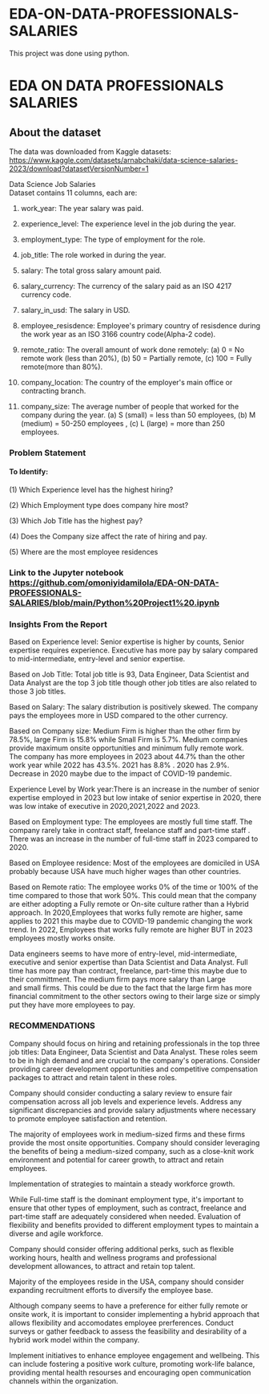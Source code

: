# EDA-ON-DATA-PROFESSIONALS-SALARIES
This project was done using python.
# EDA ON DATA PROFESSIONALS SALARIES

## About the dataset

The data was downloaded from Kaggle datasets: https://www.kaggle.com/datasets/arnabchaki/data-science-salaries-2023/download?datasetVersionNumber=1

Data Science Job Salaries  
Dataset contains 11 columns, each are: 



1.  work_year: The year salary was paid.



2.  experience_level: The experience level in the job during the year.
      
      
      
3.  employment_type: The type of employment for the role.
      
      
      
4.  job_title: The role worked in during the year.



5.  salary: The total gross salary amount paid.



6.  salary_currency: The currency of the salary paid as an ISO 4217 currency code.



7.  salary_in_usd: The salary in USD.



8.  employee_resisdence: Employee's primary country of resisdence during the work year as an ISO 3166 country code(Alpha-2 code).



9.  remote_ratio: The overall amount of work done remotely:
        (a) 0 = No remote work (less than 20%),
        (b) 50 = Partially remote,
        (c) 100 = Fully remote(more than 80%).
        
        
        
10. company_location: The country of the employer's main office or contracting branch.



11. company_size: The average number of people that worked for the company during the year.
        (a) S (small) = less than 50 employees,
        (b) M (medium) = 50-250 employees ,
        (c) L (large) = more than 250 employees.

### Problem Statement

#### To Identify:
    
(1) Which Experience level has the highest hiring?

(2) Which Employment type does company hire most?

(3) Which Job Title has the highest pay?

(4) Does the Company size affect the rate of hiring and pay.

(5) Where are the most employee residences
 
### Link to the Jupyter notebook https://github.com/omoniyidamilola/EDA-ON-DATA-PROFESSIONALS-SALARIES/blob/main/Python%20Project1%20.ipynb 

### Insights From the Report

Based on Experience level: Senior expertise is higher by counts, Senior expertise requires experience. Executive has more pay by salary compared to mid-intermediate, entry-level and senior expertise.  
    
Based on Job Title: Total job title is 93, Data Engineer, Data Scientist and Data Analyst are the top 3 job title though other job titles are also related to those 3 job titles. 
    
Based on Salary: The salary distribution is positively skewed. The company pays the employees more in USD compared to the other currency.         
    
Based on Company size: Medium Firm is higher than the other firm by 78.5%, large Firm is 15.8% while Small Firm is 5.7%.  Medium companies provide maximum onsite opportunities and minimum fully remote work.                                                                          
The company has more employees in 2023 about 44.7% than the other work year while 2022 has 43.5%. 2021 has 8.8% .  2020 has 2.9%. Decrease in 2020 maybe due to the impact of COVID-19 pandemic.                   
    
Experience Level by Work year:There is an increase in the number of senior expertise employed in 2023 but low intake of senior expertise in 2020, there was low intake of executive in 2020,2021,2022 and 2023.   
    
Based on Employment type: The employees are mostly full time staff. The company rarely take in contract staff, freelance staff and part-time staff  . 
There was an increase in the number of full-time staff in 2023 compared to 2020.   

Based on Employee residence: Most of the employees are domiciled in USA probably because USA have much higher wages than other countries.

Based on Remote ratio: The employee works 0% of the time or 100% of the time compared to those that work 50%. This could mean that the company are either adopting a Fully remote or On-site culture rather than a Hybrid approach.  In 2020,Employees that works fully remote are higher, same applies to 2021 this maybe due to COVID-19 pandemic changing the work trend. In 2022, Employees that works fully remote are higher BUT in 2023 employees mostly works onsite.   

Data engineers seems to have more of entry-level, mid-intermediate, executive and senior expertise than Data Scientist and Data Analyst.  Full time has more pay than contract, freelance, part-time this maybe due to their committment. The medium firm pays more salary than Large and small firms. This could be due to the fact that the large firm has more financial commitment to the other sectors owing to their large size or simply put they have more employees to pay.
    
                                                             

### RECOMMENDATIONS

Company should focus on hiring and retaining professionals in the top three job titles: Data Engineer, Data Scientist and Data Analyst. These roles seem to be in high demand and are crucial to the company's operations. Consider providing career development opportunities and competitive compensation packages to attract and retain talent in these roles.
    
Company should consider conducting a salary review to ensure fair compensation across all job levels and experience levels. Address any significant discrepancies and provide salary adjustments where necessary to promote employee satisfaction and retention.

The majority of employees work in medium-sized firms and these firms provide the most onsite opportunities. Company should consider leveraging the benefits of being a medium-sized company, such as a close-knit work environment and potential for career growth, to attract and retain employees.

Implementation of strategies to maintain a steady workforce growth.

While Full-time staff is the dominant employment type, it's important to ensure that other types of employment, such as contract, freelance and part-time staff are adequately considered when needed. Evaluation of flexibility and benefits provided to different employment types to maintain a diverse and agile workforce.

Company should consider offering additional perks, such as flexible working hours, health and wellness programs and professional development allowances, to attract and retain top talent.

Majority of the employees reside in the USA, company should consider expanding recruitment efforts to diversify the employee base.

Although company seems to have a preference for either fully remote or onsite work, it is important to consider implementing a hybrid approach that allows flexibility and accomodates employee prerferences. Conduct surveys or gather feedback to assess the feasibility and desirability of a hybrid work model within the company.




Implement initiatives to enhance employee engagement and wellbeing. This can include fostering a positive work culture, promoting work-life balance, providing mental health resourses and encouraging open communication channels within the organization.




